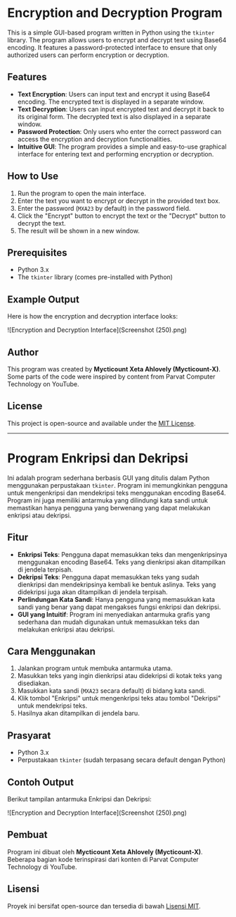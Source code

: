 # Encryption and Decryption Program

This is a simple GUI-based program written in Python using the `tkinter` library. The program allows users to encrypt and decrypt text using Base64 encoding. It features a password-protected interface to ensure that only authorized users can perform encryption or decryption.

## Features

- **Text Encryption**: Users can input text and encrypt it using Base64 encoding. The encrypted text is displayed in a separate window.
- **Text Decryption**: Users can input encrypted text and decrypt it back to its original form. The decrypted text is also displayed in a separate window.
- **Password Protection**: Only users who enter the correct password can access the encryption and decryption functionalities.
- **Intuitive GUI**: The program provides a simple and easy-to-use graphical interface for entering text and performing encryption or decryption.

## How to Use

1. Run the program to open the main interface.
2. Enter the text you want to encrypt or decrypt in the provided text box.
3. Enter the password (`MXA23` by default) in the password field.
4. Click the "Encrypt" button to encrypt the text or the "Decrypt" button to decrypt the text.
5. The result will be shown in a new window.

## Prerequisites

- Python 3.x
- The `tkinter` library (comes pre-installed with Python)

## Example Output

Here is how the encryption and decryption interface looks:

![Encryption and Decryption Interface](Screenshot (250).png)

## Author

This program was created by **Mycticount Xeta Ahlovely (Mycticount-X)**. Some parts of the code were inspired by content from Parvat Computer Technology on YouTube.

## License

This project is open-source and available under the [MIT License](LICENSE).

---

# Program Enkripsi dan Dekripsi

Ini adalah program sederhana berbasis GUI yang ditulis dalam Python menggunakan perpustakaan `tkinter`. Program ini memungkinkan pengguna untuk mengenkripsi dan mendekripsi teks menggunakan encoding Base64. Program ini juga memiliki antarmuka yang dilindungi kata sandi untuk memastikan hanya pengguna yang berwenang yang dapat melakukan enkripsi atau dekripsi.

## Fitur

- **Enkripsi Teks**: Pengguna dapat memasukkan teks dan mengenkripsinya menggunakan encoding Base64. Teks yang dienkripsi akan ditampilkan di jendela terpisah.
- **Dekripsi Teks**: Pengguna dapat memasukkan teks yang sudah dienkripsi dan mendekripsinya kembali ke bentuk aslinya. Teks yang didekripsi juga akan ditampilkan di jendela terpisah.
- **Perlindungan Kata Sandi**: Hanya pengguna yang memasukkan kata sandi yang benar yang dapat mengakses fungsi enkripsi dan dekripsi.
- **GUI yang Intuitif**: Program ini menyediakan antarmuka grafis yang sederhana dan mudah digunakan untuk memasukkan teks dan melakukan enkripsi atau dekripsi.

## Cara Menggunakan

1. Jalankan program untuk membuka antarmuka utama.
2. Masukkan teks yang ingin dienkripsi atau didekripsi di kotak teks yang disediakan.
3. Masukkan kata sandi (`MXA23` secara default) di bidang kata sandi.
4. Klik tombol "Enkripsi" untuk mengenkripsi teks atau tombol "Dekripsi" untuk mendekripsi teks.
5. Hasilnya akan ditampilkan di jendela baru.

## Prasyarat

- Python 3.x
- Perpustakaan `tkinter` (sudah terpasang secara default dengan Python)

## Contoh Output

Berikut tampilan antarmuka Enkripsi dan Dekripsi:

![Encryption and Decryption Interface](Screenshot (250).png)

## Pembuat

Program ini dibuat oleh **Mycticount Xeta Ahlovely (Mycticount-X)**. Beberapa bagian kode terinspirasi dari konten di Parvat Computer Technology di YouTube.

## Lisensi

Proyek ini bersifat open-source dan tersedia di bawah [Lisensi MIT](LICENSE).
